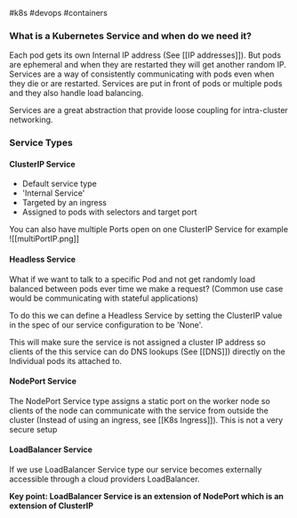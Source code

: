 #k8s #devops #containers 

### What is a Kubernetes Service and when do we need it?

Each pod gets its own Internal IP address (See [[IP addresses]]). But pods are ephemeral and when they are restarted they will get another random IP. Services are a way of consistently communicating with pods even when they die or are restarted. Services are put in front of pods or multiple pods and they also handle load balancing.  

Services are a great abstraction that provide loose coupling for intra-cluster networking.

### Service Types

#### ClusterIP Service

- Default service type
- 'Internal Service'
- Targeted by an ingress
- Assigned to pods with selectors and target port

You can also have multiple Ports open on one ClusterIP Service for example
![[multiPortIP.png]]

#### Headless Service

What if we want to talk to a specific Pod and not get randomly load balanced between pods ever time we make a request? (Common use case would be communicating with stateful applications)

To do this we can define a Headless Service by setting the ClusterIP value in the spec of our service configuration to be 'None'.

This will make sure the service is not assigned a cluster IP address so clients of the this service can  do DNS lookups (See [[DNS]]) directly on the Individual pods its attached to. 

#### NodePort Service

The NodePort Service type assigns a static port on the worker node so clients of the node can communicate with the service from outside the cluster (Instead of using an ingress, see [[K8s Ingress]]).  This is not a very secure setup

#### LoadBalancer Service

If we use LoadBalancer Service type our service becomes externally accessible through a cloud providers LoadBalancer.  

**Key point: LoadBalancer Service is an extension of NodePort which is an extension of ClusterIP**





